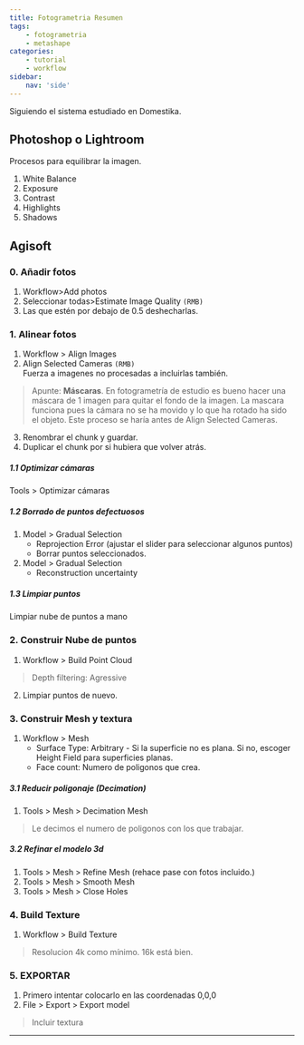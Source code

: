 ```yaml
---
title: Fotogrametria Resumen
tags:
    - fotogrametria
    - metashape
categories:
    - tutorial
    - workflow  
sidebar:
    nav: 'side'
---
```

Siguiendo el sistema estudiado en Domestika.  
## Photoshop o Lightroom  
Procesos para equilibrar la imagen.  
1. White Balance   
2. Exposure  
3. Contrast  
4. Highlights  
5. Shadows    

## Agisoft  
### 0. Añadir fotos  
1. Workflow>Add photos  
2. Seleccionar todas>Estimate Image Quality `(RMB)`    
3. Las que estén por debajo de 0.5 deshecharlas.  

### 1. Alinear fotos  
1. Workflow > Align Images  
2. Align Selected Cameras `(RMB)`   
Fuerza a imagenes no procesadas a incluirlas también.  
> Apunte: **Máscaras**. En fotogrametría de estudio es bueno hacer una máscara de 1 imagen para quitar el fondo de la imagen. La mascara funciona pues la cámara no se ha movido y lo que ha rotado ha sido el objeto.
Este proceso se haría antes de Align Selected Cameras. 
  
3. Renombrar el chunk y guardar.  
4. Duplicar el chunk por si hubiera que volver atrás.  
 
##### 1.1 Optimizar cámaras
Tools > Optimizar cámaras

##### 1.2 Borrado de puntos defectuosos
1. Model > Gradual Selection
    - Reprojection Error (ajustar el slider para seleccionar algunos puntos)
    - Borrar puntos seleccionados.
2. Model > Gradual Selection
    + Reconstruction uncertainty

##### 1.3 Limpiar puntos
Limpiar nube de puntos a mano

### 2. Construir Nube de puntos
1. Workflow > Build Point Cloud
> Depth filtering: Agressive
2. Limpiar puntos de nuevo.

### 3. Construir Mesh y textura
1. Workflow > Mesh
    + Surface Type: Arbitrary - Si la superficie no es plana. Si no, escoger Height Field para superficies planas.   
    + Face count: Numero de poligonos que crea.

##### 3.1 Reducir poligonaje (Decimation)
1. Tools > Mesh > Decimation Mesh
> Le decimos el numero de poligonos con los que trabajar.
##### 3.2 Refinar el modelo 3d
1. Tools > Mesh > Refine Mesh (rehace pase con fotos incluido.)
2. Tools > Mesh > Smooth Mesh
3. Tools > Mesh > Close Holes

### 4. Build Texture
1. Workflow > Build Texture
> Resolucion 4k como mínimo. 16k está bien.

### 5. EXPORTAR
1. Primero intentar colocarlo en las coordenadas 0,0,0
2. File > Export > Export model 
> Incluir textura 




--------------------
